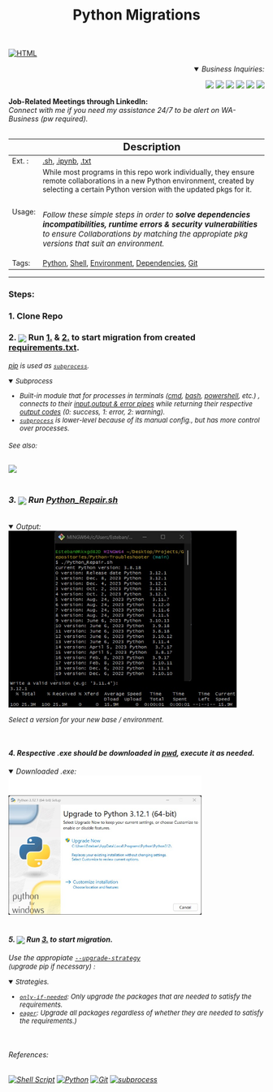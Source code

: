 <h1><div align="center"><b> Python Migrations </b></font></div></h1><br>

<div align="left">

[![HTML](https://img.shields.io/badge/Website-black?style=square&logo=html5&logoColor=red)](https://tinyurl.com/Python-Troubleshooter)
<br>


</div>

<div align="right">
<Details open>
<Summary> <i>Business Inquiries:</i> </Summary>

[<img width="40px" src="https://img.icons8.com/ios/50/0e55b3/resume-website.png">](https://estebanmqz.github.io/EstebanMqz/html/Resume.html)
[<img width="40px" src="https://img.icons8.com/?size=512&id=MR3dZdlA53te&format=png">](https://www.linkedin.com/in/esteban-m-653817205/)
[<img width="35px" src="https://img.icons8.com/color/452/whatsapp--v1.png">](https://tinyurl.com/2y86e2wa)
[<img width="40px" src="https://img.icons8.com/color/452/gmail-new.png">](mailto:emarquez1895@gmail.com)
[<img width="40px" src="https://cdn3d.iconscout.com/3d/free/thumb/free-github-6343501-5220956.png?f=webp">](https://github.com/EstebanMqz?tab=repositories)
[<img width="40px" src="https://img.icons8.com/color/452/gitlab.png">](https://gitlab.com/EstebanMqz)

</Details></div>
<b> Job-Related Meetings through LinkedIn:</b><br>
<i>Connect with me if you need my assistance 24/7 to be alert on WA-Business (pw required).</i>
<br><br>

|                                 | <div align="center" style="font-size:20px;">Description</div>                                   |
| ------------------------------------------ | ----------------------------------------                       |
| Ext. :  | [.sh](https://github.com/EstebanMqz/Python-Troubleshooter/blob/main/.sh/Python_Repair.sh), [.ipynb](https://github.com/EstebanMqz/Python-Troubleshooter/blob/main/notebook/env_requirements.ipynb), [.txt](https://github.com/EstebanMqz/Python-Troubleshooter/blob/main/.txt/requirements.txt) |
| Usage: | While most programs in this repo work individually, they ensure remote collaborations in a new Python environment, created by selecting a certain Python version with the updated pkgs for it. <br><br> <i> <p style="font-size:15px;"> Follow these simple steps in order to <b>solve dependencies incompatibilities, runtime errors & security vulnerabilities</b> to ensure Collaborations by matching the appropiate pkg versions that suit an environment.</p>|
| Tags: | [Python](https://www.python.org/), [Shell](https://en.wikipedia.org/wiki/Shell_script), [Environment](https://en.wikipedia.org/wiki/Environment_variable), [Dependencies](https://pypi.org), [Git](https://git-scm.com/) 

---

### Steps:
### 1\. Clone Repo<br>

### 2\. <img align="center" width="35px" src="https://upload.wikimedia.org/wikipedia/commons/thumb/3/38/Jupyter_logo.svg/1767px-Jupyter_logo.svg.png"> Run [1.](./notebook/env_requirements.ipynb#list-pkgs) & [2.](./notebook/env_requirements.ipynb#pkgs) to start migration from created [requirements.txt](https://github.com/EstebanMqz/Python-Troubleshooter/blob/main/.txt/requirements.txt). 
<i><font size= 2> [pip](https://pip.pypa.io/en/stable/installation/) is used as <a href="#subprocess">`subprocess`</a><i>.

<section id="subprocess">
<details open>
<summary>Subprocess</summary>


- Built-in module that for processes in terminals <i>([cmd](https://learn.microsoft.com/en-us/windows-server/administration/windows-commands/cmd), [bash](https://github.com/EstebanMqz/Git-Basic-Commands), [powershell](https://learn.microsoft.com/en-us/powershell/), etc.) </i> , connects to their [input,output & error pipes](https://docs.python.org/3/library/subprocess.html#subprocess.Popen) while returning their respective [output codes](https://docs.python.org/3/library/subprocess.html#subprocess.CompletedProcess) <i>(0: success, 1: error, 2: warning).</i>
- [`subprocess`](https://docs.python.org/3/library/subprocess.html) is <i>lower-level</i> because of its manual config., but has more control over processes. <br>

###### See also:
<a href="https://gist.github.com/EstebanMqz/d42cef9a50e7110c4ede62cc8c251edb">
    <img src="https://img.shields.io/badge/Virtual-Environment-black?style=flat&logo=github&logoColor=black" width="100">
</a>

</Details></font><br>

### 3\. <img align="center" width="35px" src="https://upload.wikimedia.org/wikipedia/commons/thumb/4/4b/Bash_Logo_Colored.svg/2048px-Bash_Logo_Colored.svg.png"> Run [Python_Repair.sh](https://github.com/EstebanMqz/Python-Troubleshooter/blob/main/.sh/Python_Repair.sh)

<br>

<Details open>
<summary>Output:</summary>
<img src = "images/Python_Repair.jpg" alt = Unix width= 450px> <br>
</Details>

<p style="font-size:13px;">
Select a version for your new base / environment.</p>
<br>

#### 4\. Respective .exe should be downloaded in [pwd](https://en.wikipedia.org/wiki/Pwd), execute it as needed.<br>

<Details open>
<summary>Downloaded .exe:</summary>
<img src="images/exe.jpg" alt="version" width= 380px>
</Details>

<br>

#### 5\. <img align="center" width="35px" src="https://upload.wikimedia.org/wikipedia/commons/thumb/3/38/Jupyter_logo.svg/1767px-Jupyter_logo.svg.png"> Run [3.](./notebook/env_requirements.ipynb#Resolution) to start migration.

 Use the appropiate [`--upgrade-strategy`](https://pip.pypa.io/en/stable/cli/pip_install/) <br> <font size= 2>(upgrade pip if necessary) :

<Details open>
<summary>Strategies.</summary>

- [`only-if-needed`](https://pip.pypa.io/en/stable/cli/pip_install/#cmdoption-upgrade-strategy): Only upgrade the packages that are needed to satisfy the requirements.
- [`eager`](https://pip.pypa.io/en/stable/cli/pip_install/#cmdoption-upgrade-strategy): Upgrade all packages regardless of whether they are needed to satisfy the requirements.)
</Details></font><br>


<h6>References:</h6>
  <a href="https://github.com/EstebanMqz/Pkg_Migration/blob/main/.sh/Python_Repair.sh">
    <img src="https://img.shields.io/badge/Bash%20.sh-5.0.21-green?style=flat&logo=gnu-bash&logoColor=white" alt="Shell Script"></a> 
  <a href="https://www.python.org/">
    <img src="https://img.shields.io/badge/Python-3.11.5-blue?style=flat&logo=python&logoColor=white" alt="Python"></a>
  <a href="https://git-scm.com/">
    <img src="https://img.shields.io/badge/Git-2.43.0-red?style=flat&logo=git&logoColor=white" alt="Git"></a>
  <a href="https://docs.python.org/3/library/subprocess.html">
    <img src="https://img.shields.io/badge/subprocess-builtin_module-black?style=flat" alt="subprocess"></a>
